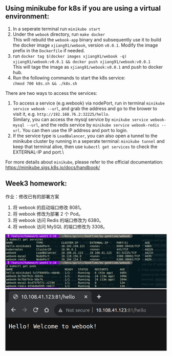 ## Using minikube for k8s if you are using a virtual environment:
1. In a seperate terminal run `minikube start`
2. Under the `webook` directory, run `make docker` \
This will rebuild the `webook-app` binary and subsequently use it to build the docker image `xjiang91/webook`, version `v0.0.1`. Modify the image prefix in the `Dockerfile` if needed.
3. run `docker tag $(docker images xjiang91/webook -q) xjiang91/webook:v0.0.1 && docker push xjiang91/webook:v0.0.1` \
This will tage the image as `xjiang91/webook:v0.0.1` and push to docker hub.
4. Run the following commands to start the k8s service:\
`chmod 700 k8s.sh && ./k8s.sh`

There are two ways to access the services:
1. To access a service (e.g.webook) via nodePort, run in terminal `minikube service webook --url`, and grab the address and go to the brower to visit it, e.g. `http://192.168.76.2:32225/hello`. \
Similary, you can access the mysql service by `minikube service webook-mysql --url`, and the redis service by `minikube service webook-redis --url`. You can then use the IP address and port to login.
2. If the service type is `LoadBalancer`, you can also open a tunnel to the minikube cluster by running in a seperate terminal: `minikube tunnel` and keep that terminal alive, then use `kubectl get services` to check the EXTERNAL-IP and port.\

For more details about `minikube`, please refer to the official documentation: https://minikube.sigs.k8s.io/docs/handbook/


## Week3 homework:
作业：修改已有的部署方案
1. 将 webook 的启动端口修改 8081。
2. 将 webook 修改为部署 2 个 Pod。
3. 将 webook 访问 Redis 的端口修改为 6380。
4. 将 webook 访问 MySQL 的端口修改为 3308。

![Screenshot](Screenshot1.png)
![Screenshot](Screenshot2.png)
